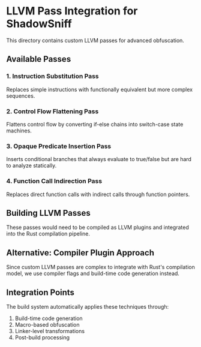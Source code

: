 # LLVM Pass Integration for ShadowSniff

This directory contains custom LLVM passes for advanced obfuscation.

## Available Passes

### 1. Instruction Substitution Pass
Replaces simple instructions with functionally equivalent but more complex sequences.

### 2. Control Flow Flattening Pass  
Flattens control flow by converting if-else chains into switch-case state machines.

### 3. Opaque Predicate Insertion Pass
Inserts conditional branches that always evaluate to true/false but are hard to analyze statically.

### 4. Function Call Indirection Pass
Replaces direct function calls with indirect calls through function pointers.

## Building LLVM Passes

These passes would need to be compiled as LLVM plugins and integrated into the Rust compilation pipeline.

## Alternative: Compiler Plugin Approach

Since custom LLVM passes are complex to integrate with Rust's compilation model, we use compiler flags and build-time code generation instead.

## Integration Points

The build system automatically applies these techniques through:
1. Build-time code generation
2. Macro-based obfuscation  
3. Linker-level transformations
4. Post-build processing
